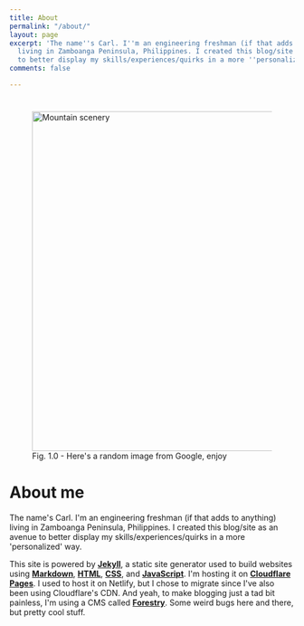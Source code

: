 ```yaml
---
title: About
permalink: "/about/"
layout: page
excerpt: 'The name''s Carl. I''m an engineering freshman (if that adds to anything)
  living in Zamboanga Peninsula, Philippines. I created this blog/site as an avenue
  to better display my skills/experiences/quirks in a more ''personalized'' way. '
comments: false

---
```

# 

<figure><img src="https://cdn.discordapp.com/attachments/993410728088305734/994583866834690159/shutterstock_277260635-by-perfect-lazybones-650x365.jpg" alt="Mountain scenery" style="width:600px;"> <figcaption>Fig. 1.0 - Here's a random image from Google, enjoy</figcaption> </figure>

# About me

The name's Carl. I'm an engineering freshman (if that adds to anything) living in Zamboanga Peninsula, Philippines. I created this blog/site as an avenue to better display my skills/experiences/quirks in a more 'personalized' way.

This site is powered by [**Jekyll**](https://jekyllrb.com/), a static site generator used to build websites using [**Markdown**](https://en.wikipedia.org/wiki/Markdown), [**HTML**](https://developer.mozilla.org/en-US/docs/Web/HTML), [**CSS**](https://developer.mozilla.org/en-US/docs/Web/css), and [**JavaScript**](https://developer.mozilla.org/en-US/docs/Web/javascript). I'm hosting it on [**Cloudflare Pages**](https://pages.cloudflare.com/). I used to host it on Netlify, but I chose to migrate since I've also been using Cloudflare's CDN. And yeah, to make blogging just a tad bit painless, I'm using a CMS called [**Forestry**](https://forestry.io/). Some weird bugs here and there, but pretty cool stuff.